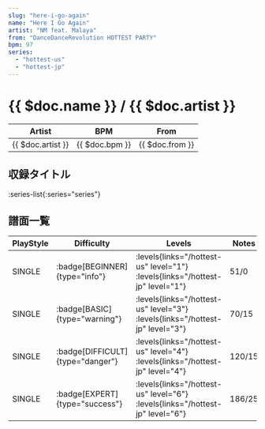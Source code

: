 ```yaml
---
slug: "here-i-go-again"
name: "Here I Go Again"
artist: "NM feat. Malaya"
from: "DanceDanceRevolution HOTTEST PARTY"
bpm: 97
series:
  - "hottest-us"
  - "hottest-jp"
---
```


# {{ $doc.name }} / {{ $doc.artist }}

|Artist|BPM|From|
|------|---|----|
|{{ $doc.artist }}|{{ $doc.bpm }}|{{ $doc.from }}|

## 収録タイトル

:series-list{:series="series"}

## 譜面一覧

|PlayStyle|Difficulty|Levels|Notes|Movie|
|---------|----------|------|-----|-----|
|SINGLE| :badge[BEGINNER]{type="info"}| :levels{links="/hottest-us" level="1"} :levels{links="/hottest-jp" level="1"}|51/0||
|SINGLE| :badge[BASIC]{type="warning"}| :levels{links="/hottest-us" level="3"} :levels{links="/hottest-jp" level="3"}|70/15||
|SINGLE| :badge[DIFFICULT]{type="danger"}| :levels{links="/hottest-us" level="4"} :levels{links="/hottest-jp" level="4"}|120/15||
|SINGLE| :badge[EXPERT]{type="success"}| :levels{links="/hottest-us" level="6"} :levels{links="/hottest-jp" level="6"}|186/25||
